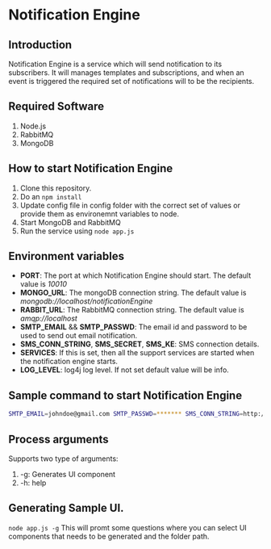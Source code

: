 # Notification Engine

## Introduction
Notification Engine is a service which will send notification to its subscribers. It will manages templates and subscriptions, and when an event is triggered the required set of notifications will to be the recipients. 

## Required Software
1. Node.js
2. RabbitMQ
3. MongoDB
	
## How to start Notification Engine
1. Clone this repository.
2. Do an `npm install`
3. Update config file in config folder with the correct set of values or provide them as environemnt variables to node.
4. Start MongoDB and RabbitMQ
5. Run the service using `node app.js`

## Environment variables

* __PORT__: The port at which Notification Engine should start. The default value is _10010_
* __MONGO\_URL__: The mongoDB connection string. The default value is _mongodb://localhost/notificationEngine_
* __RABBIT\_URL__: The RabbitMQ connection string. The default value is _amqp://localhost_
* __SMTP\_EMAIL__ && __SMTP\_PASSWD__: The email id and password to be used to send out email notification.
* __SMS\_CONN\_STRING__, __SMS\_SECRET__, __SMS\_KE__: SMS connection details.
* __SERVICES__: If this is set, then all the support services are started when the notification engine starts.
* __LOG\_LEVEL__: log4j log level. If not set default value will be info.

## Sample command to start Notification Engine

```sh
SMTP_EMAIL=johndoe@gmail.com SMTP_PASSWD=******* SMS_CONN_STRING=http://mysmsgateway.com/sendsms SMS_SECRET=thisisansmssecret SMS_KEY=thisisansmskey SERVICES=true nodemon app.js

```
## Process arguments
Supports two type of arguments:
1. -g: Generates UI component
2. -h: help

## Generating Sample UI.

`node app.js -g`
This will promt some questions where you can select UI components that needs to be generated and the folder path.